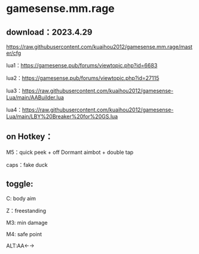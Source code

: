 # gamesense.mm.rage



download：2023.4.29
---
https://raw.githubusercontent.com/kuaihou2012/gamesense.mm.rage/master/cfg








lua1：https://gamesense.pub/forums/viewtopic.php?id=6683 

lua2：https://gamesense.pub/forums/viewtopic.php?id=27115 

lua3：https://raw.githubusercontent.com/kuaihou2012/gamesense-Lua/main/AABuilder.lua

lua4：https://raw.githubusercontent.com/kuaihou2012/gamesense-Lua/main/LBY%20Breaker%20for%20GS.lua


on Hotkey：
---
M5：quick peek + off Dormant aimbot + double tap

caps：fake duck

toggle:
---

C: body aim

Z：freestanding

M3: min damage

M4: safe point

ALT:AA←→
